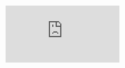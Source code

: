 <meta name="viewport" content="" />
<meta name="viewport" content="width=device-width, initial-scale=1.0">
<style>

@media screen and (max-width: 600px) {

  body {

    background-color: blue;

  }

}

</style>
<center><iframe src="https://docs.google.com/presentation/d/e/2PACX-1vSV6NT0YQNtRu9wYl9MLzlY55YH3VQbj6AZ7itqmSmTN1Ffk8jEgyBvtvBbUaMfeZ8yT1PkUxB9rS-M/embed?start=false&loop=false&delayms=10000" frameborder="0" width="%100" height="%100" allowfullscreen="true" mozallowfullscreen="true" webkitallowfullscreen="true"></iframe></center>
<!--
**ismailegeturhan/ismailegeturhan** is a ✨ _special_ ✨ repository because its `README.md` (this file) appears on your GitHub profile.

Here are some ideas to get you started:

- 🔭 I’m currently working on ...
- 🌱 I’m currently learning ...
- 👯 I’m looking to collaborate on ...
- 🤔 I’m looking for help with ...
- 💬 Ask me about ...
- 📫 How to reach me: ...
- 😄 Pronouns: ...
- ⚡ Fun fact: ...
-->
